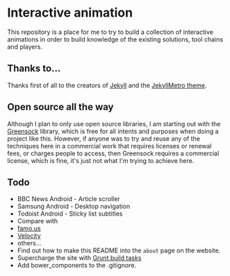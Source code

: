 # Interactive animation

This repository is a place for me to try to build a collection of interactive animations in order to build knowledge of the existing solutions, tool chains and players.

## Thanks to...

Thanks first of all to the creators of [Jekyll](http://jekyllrb.com/) and the [JekyllMetro theme](https://github.com/olakara/JekyllMetro).

## Open source all the way

Although I plan to only use open source libraries, I am starting out with the
[Greensock](http://greensock.com/) library, which is free for all intents and purposes when doing
a project like this. However, if anyone was to try and reuse any of the techniques here in a
commercial work that requires licenses or renewal fees, or charges people to access, then Greensock
requires a commercial license, which is fine, it's just not what I'm trying to achieve here.

## Todo
- BBC News Android - Article scroller
- Samsung Android - Desktop navigation
- Todoist Android - Sticky list subtitles
- Compare with
 - [famo.us](https://famo.us/)
 - [Velocity](http://julian.com/research/velocity/)
 - others...
- Find out how to make this README into the `about` page on the website.
- Supercharge the site with [Grunt build tasks](https://github.com/robwierzbowski/generator-jekyllrb)
 - Add bower_components to the .gitignore.
